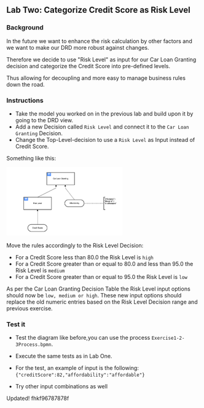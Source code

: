 ## Lab Two: Categorize Credit Score as Risk Level

### Background

In the future we want to enhance the risk calculation by other factors and we want to make our DRD more robust against changes.

Therefore we decide to use "Risk Level" as input for our Car Loan Granting decision and categorize the Credit Score into pre-defined levels.

Thus allowing for decoupling and more easy to manage business rules down the road.

### Instructions

- Take the model you worked on in the previous lab and build upon it by going to the DRD view.
- Add a new Decision called `Risk Level` and connect it to the `Car Loan Granting` Decision.
- Change the Top-Level-decision to use a `Risk Level` as Input instead of Credit Score.

Something like this:

<img src="carLoanGranting-lab2.png" width="60%"/>

Move the rules accordingly to the Risk Level Decision:

- For a Credit Score less than 80.0 the Risk Level is `high`
- For a Credit Score greater than or equal to 80.0 and less than 95.0 the Risk Level is `medium`
- For a Credit Score greater than or equal to 95.0 the Risk Level is `low`

As per the Car Loan Granting Decision Table the Risk Level input options should now be `low, medium or high`. These new input options should replace the old numeric entries based on the Risk Level Decision range and previous exercise.

### Test it

- Test the diagram like before,you can use the process `Exercise1-2-3Process.bpmn`.

- Execute the same tests as in Lab One.

- For the test, an example of input is the following: `{"creditScore":82,"affordability":"affordable"}`

- Try other input combinations as well

Updated!
fhkf96787878f